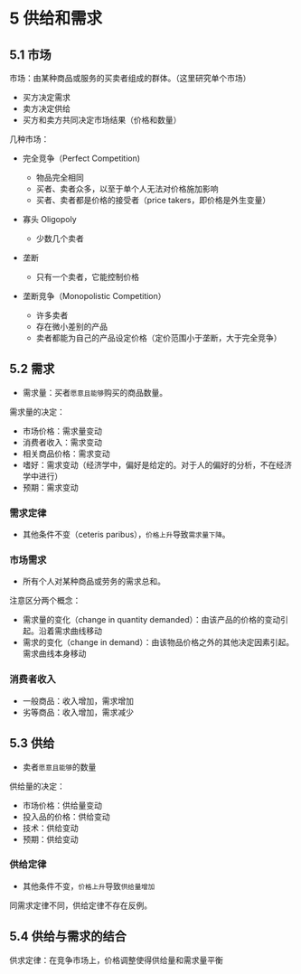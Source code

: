 # 5 供给和需求

## 5.1 市场

市场：由某种商品或服务的买卖者组成的群体。（这里研究单个市场）

- 买方决定需求
- 卖方决定供给
- 买方和卖方共同决定市场结果（价格和数量）

几种市场：

- 完全竞争（Perfect Competition)
  - 物品完全相同
  - 买者、卖者众多，以至于单个人无法对价格施加影响
  - 买者、卖者都是价格的接受者（price takers，即价格是外生变量）

- 寡头 Oligopoly
  - 少数几个卖者

- 垄断
  - 只有一个卖者，它能控制价格

- 垄断竞争（Monopolistic Competition）
  - 许多卖者
  - 存在微小差别的产品
  - 卖者都能为自己的产品设定价格（定价范围小于垄断，大于完全竞争）

## 5.2 需求

- 需求量：买者`愿意且能够`购买的商品数量。

需求量的决定：

- 市场价格：需求量变动
- 消费者收入：需求变动
- 相关商品价格：需求变动
- 嗜好：需求变动（经济学中，偏好是给定的。对于人的偏好的分析，不在经济学中进行）
- 预期：需求变动

### 需求定律

- 其他条件不变（ceteris paribus），`价格上升`导致`需求量下降`。

### 市场需求

- 所有个人对某种商品或劳务的需求总和。

注意区分两个概念：

- 需求量的变化（change in quantity demanded）：由该产品的价格的变动引起。沿着需求曲线移动
- 需求的变化（change in demand）：由该物品价格之外的其他决定因素引起。需求曲线本身移动

### 消费者收入

- 一般商品：收入增加，需求增加
- 劣等商品：收入增加，需求减少

## 5.3 供给

- 卖者`愿意且能够`的数量

供给量的决定：

- 市场价格：供给量变动
- 投入品的价格：供给变动
- 技术：供给变动
- 预期：供给变动

### 供给定律

- 其他条件不变，`价格上升`导致`供给量增加`

同需求定律不同，供给定律不存在反例。

## 5.4 供给与需求的结合

供求定律：在竞争市场上，价格调整使得供给量和需求量平衡
